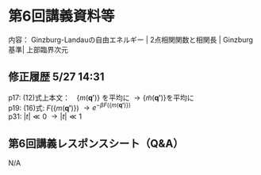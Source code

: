 #  第6回講義資料等
内容： Ginzburg-Landauの自由エネルギー | 2点相関関数と相関長 | Ginzburg基準| 上部臨界次元

## 修正履歴 5/27 14:31
p17: (12)式上本文：　$\{m(\mathbf{q'})\}$ を平均に $\to \{\tilde{m}(\mathbf{q'})\}$を平均に <br>
p19: (16)式: $F(\{m(\mathbf{q'})\})$ $\to e^{-\beta F(\{m(\mathbf{q'}) \})}$ <br>
p31: $|t| \ll 0$ $\to |t| \ll 1$ <br>





## 第6回講義レスポンスシート（Q&A）
N/A
